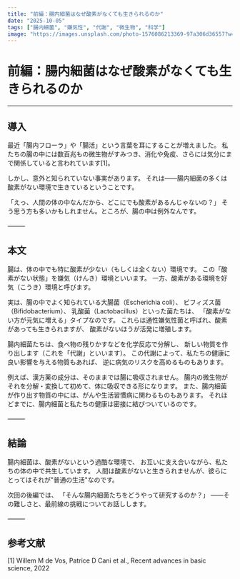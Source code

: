 ```yaml
---
title: "前編：腸内細菌はなぜ酸素がなくても生きられるのか"
date: "2025-10-05"
tags: ["腸内細菌", "嫌気性", "代謝", "微生物", "科学"]
image: "https://images.unsplash.com/photo-1576086213369-97a306d36557?w=800&h=400&fit=crop"
---
```


# 前編：腸内細菌はなぜ酸素がなくても生きられるのか

---

## 導入

最近「腸内フローラ」や「腸活」という言葉を耳にすることが増えました。
私たちの腸の中には数百兆もの微生物がすみつき、消化や免疫、さらには気分にまで関係していると言われています[1]。

しかし、意外と知られていない事実があります。
それは――腸内細菌の多くは酸素がない環境で生きているということです。

「えっ、人間の体の中なんだから、どこにでも酸素があるんじゃないの？」
そう思う方も多いかもしれません。ところが、腸の中は例外なんです。

⸻

## 本文

腸は、体の中でも特に酸素が少ない（もしくは全くない）環境です。
この「酸素がない状態」を嫌気（けんき）環境といいます。
一方、酸素がある環境を好気（こうき）環境と呼びます。

実は、腸の中でよく知られている大腸菌（Escherichia coli）、
ビフィズス菌（Bifidobacterium）、
乳酸菌（Lactobacillus）といった菌たちは、
「酸素がない方が元気に増える」タイプなのです。
これらは通性嫌気性菌と呼ばれ、酸素があっても生きられますが、
酸素がないほうが活発に増殖します。

腸内細菌たちは、食べ物の残りかすなどを化学反応で分解し、
新しい物質を作り出します（これを「代謝」といいます）。
この代謝によって、私たちの健康に良い影響を与える物質もあれば、
逆に病気のリスクを高めるものもあります。

例えば、漢方薬の成分は、そのままでは腸に吸収されません。
腸内の微生物がそれを分解・変換して初めて、体に吸収できる形になります。
また、腸内細菌が作り出す物質の中には、がんや生活習慣病に関わるものもあります。
それほどまでに、腸内細菌と私たちの健康は密接に結びついているのです。

⸻

## 結論

腸内細菌は、酸素がないという過酷な環境で、
お互いに支え合いながら、私たちの体の中で共生しています。
人間は酸素がないと生きられませんが、彼らにとってはそれが"普通の生活"なのです。

次回の後編では、
「そんな腸内細菌たちをどうやって研究するのか？」
――その難しさと、最前線の挑戦についてお話しします。

⸻

## 参考文献

[1] Willem M de Vos, Patrice D Cani et al., Recent advances in basic science, 2022
